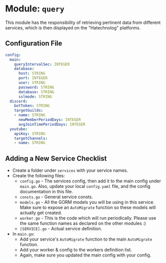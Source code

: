 # Module: `query`

This module has the responsibility of retrieving pertinent data from different services, which is then displayed on the "Hatechnolog" platforms.

## Configuration File

```yaml
config:
  main:
    queryIntervalSec: INTEGER
    database:
      host: STRING
      port: INTEGER
      user: STRING
      password: STRING
      database: STRING
      sslmode: STRING
  discord:
    botToken: STRING
    targetGuilds:
    - name: STRING
      newMemberPeriodDays: INTEGER
      avgJoinTimePeriodDays: INTEGER
  youtube:
    apiKey: STRING
    targetChannels:
    - name: STRING
```

## Adding a New Service Checklist

- Create a folder under `services` with your service names.
- Create the following files:
    - `config.go` - The services config, then add it to the main config under `main.go`. Also, update your local `config.yaml` file, and the config documentation in this file.
    - `consts.go` - General service consts.
    - `models.go` - All the GORM models you will be using in this service. Make sure to expose an `AutoMigrate` function so these models will actually get created.
    - `worker.go` - This is the code which will run periodically. Please use the same function names as declared on the other modules :)
    - `[SERVICE].go` - Actual service definition.
- In `main.go`:
    - Add your service's `AutoMigrate` function to the main `AutoMigrate` function.
    - Add your worker & config to the workers definition list.
    - Again, make sure you updated the main config with your config.
